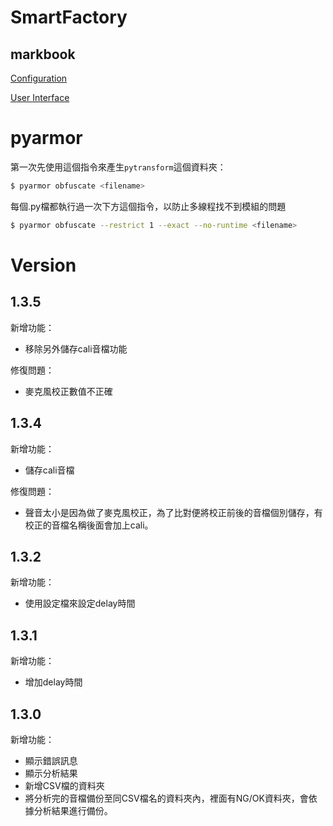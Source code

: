 # SmartFactory
## markbook
[Configuration](#Configuration)

[User Interface](#user-interface)

# pyarmor

第一次先使用這個指令來產生`pytransform`這個資料夾：
```bash
$ pyarmor obfuscate <filename>
```

每個.py檔都執行過一次下方這個指令，以防止多線程找不到模組的問題
```bash
$ pyarmor obfuscate --restrict 1 --exact --no-runtime <filename>
```

# Version

## 1.3.5
新增功能：
* 移除另外儲存cali音檔功能

修復問題：
* 麥克風校正數值不正確

## 1.3.4
新增功能：
* 儲存cali音檔

修復問題：
* 聲音太小是因為做了麥克風校正，為了比對便將校正前後的音檔個別儲存，有校正的音檔名稱後面會加上cali。


## 1.3.2
新增功能：
* 使用設定檔來設定delay時間


## 1.3.1
新增功能：
* 增加delay時間


## 1.3.0
新增功能：
* 顯示錯誤訊息
* 顯示分析結果
* 新增CSV檔的資料夾
* 將分析完的音檔備份至同CSV檔名的資料夾內，裡面有NG/OK資料夾，會依據分析結果進行備份。
